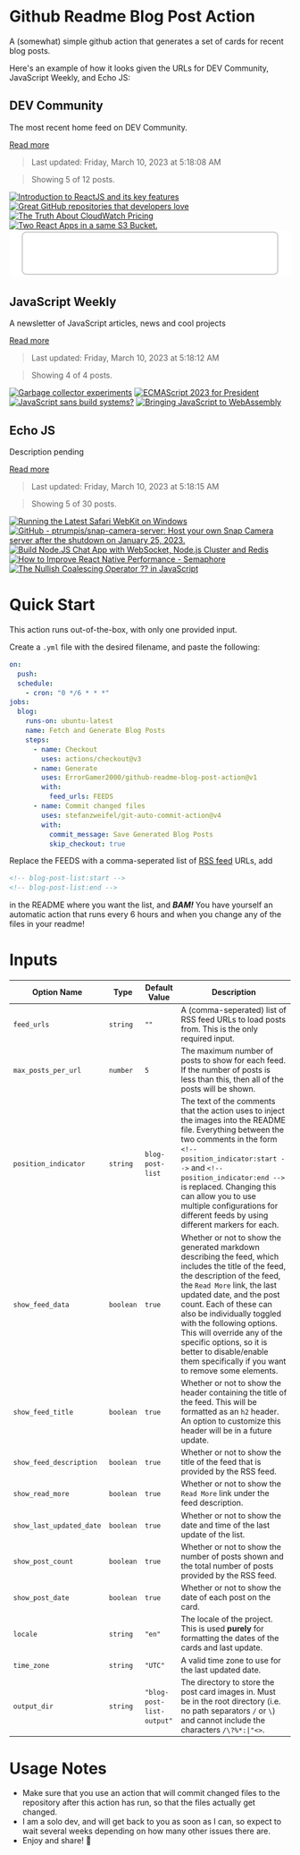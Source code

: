# Github Readme Blog Post Action

A (somewhat) simple github action that generates a set of cards for recent blog posts.

Here's an example of how it looks given the URLs for DEV Community, JavaScript Weekly, and Echo JS:

<!-- post-list:start -->
## DEV Community

The most recent home feed on DEV Community.

[Read more](https://dev.to)
> Last updated: Friday, March 10, 2023 at 5:18:08 AM

> Showing 5 of 12 posts.

[![Introduction to ReactJS and its key features](https://raw.githubusercontent.com/ErrorGamer2000/github-readme-blog-post-action/main/generated_files/DEV_Community/Introduction_to_ReactJS_and_its_key_features.svg)](https://dev.to/codewithsom/introduction-to-reactjs-and-its-key-features-4dii)
[![Great GitHub repositories that developers love](https://raw.githubusercontent.com/ErrorGamer2000/github-readme-blog-post-action/main/generated_files/DEV_Community/Great_GitHub_repositories_that_developers_love.svg)](https://dev.to/swordheath/great-github-repositories-that-developers-love-1g97)
[![The Truth About CloudWatch Pricing](https://raw.githubusercontent.com/ErrorGamer2000/github-readme-blog-post-action/main/generated_files/DEV_Community/The_Truth_About_CloudWatch_Pricing.svg)](https://dev.to/cast_ai/the-truth-about-cloudwatch-pricing-1pgk)
[![Two React Apps in a same S3 Bucket.](https://raw.githubusercontent.com/ErrorGamer2000/github-readme-blog-post-action/main/generated_files/DEV_Community/Two_React_Apps_in_a_same_S3_Bucket..svg)](https://dev.to/jorgeagoiz/two-react-apps-in-a-same-s3-bucket-4ado)
[![This Week In Python](https://raw.githubusercontent.com/ErrorGamer2000/github-readme-blog-post-action/main/generated_files/DEV_Community/This_Week_In_Python.svg)](https://dev.to/bascodes/this-week-in-python-47jn)


## JavaScript Weekly

A newsletter of JavaScript articles, news and cool projects

[Read more](https://javascriptweekly.com/)
> Last updated: Friday, March 10, 2023 at 5:18:12 AM

> Showing 4 of 4 posts.

[![Garbage collector experiments](https://raw.githubusercontent.com/ErrorGamer2000/github-readme-blog-post-action/main/generated_files/JavaScript_Weekly/Garbage_collector_experiments.svg)](https://javascriptweekly.com/issues/628)
[![ECMAScript 2023 for President](https://raw.githubusercontent.com/ErrorGamer2000/github-readme-blog-post-action/main/generated_files/JavaScript_Weekly/ECMAScript_2023_for_President.svg)](https://javascriptweekly.com/issues/627)
[![JavaScript sans build systems?](https://raw.githubusercontent.com/ErrorGamer2000/github-readme-blog-post-action/main/generated_files/JavaScript_Weekly/JavaScript_sans_build_systems_.svg)](https://javascriptweekly.com/issues/626)
[![Bringing JavaScript to WebAssembly](https://raw.githubusercontent.com/ErrorGamer2000/github-readme-blog-post-action/main/generated_files/JavaScript_Weekly/Bringing_JavaScript_to_WebAssembly.svg)](https://javascriptweekly.com/issues/625)


## Echo JS

Description pending

[Read more](
http://www.echojs.com
)
> Last updated: Friday, March 10, 2023 at 5:18:15 AM

> Showing 5 of 30 posts.

[![Running the Latest Safari WebKit on Windows](https://raw.githubusercontent.com/ErrorGamer2000/github-readme-blog-post-action/main/generated_files/_Echo_JS_/Running_the_Latest_Safari_WebKit_on_Windows.svg)](https://dev.to/dustinbrett/running-the-latest-safari-webkit-on-windows-33pb)
[![GitHub - ptrumpis/snap-camera-server: Host your own Snap Camera server after the shutdown on January 25, 2023.](https://raw.githubusercontent.com/ErrorGamer2000/github-readme-blog-post-action/main/generated_files/_Echo_JS_/GitHub_-_ptrumpis_snap-camera-server__Host_your_own_Snap_Camera_server_after_the_shutdown_on_January_25__2023..svg)](https://github.com/ptrumpis/snap-camera-server)
[![Build Node.JS Chat App with WebSocket, Node.js Cluster and Redis](https://raw.githubusercontent.com/ErrorGamer2000/github-readme-blog-post-action/main/generated_files/_Echo_JS_/Build_Node.JS_Chat_App_with_WebSocket__Node.js_Cluster_and_Redis.svg)](https://metered.hashnode.dev/build-nodejs-chat-app-with-websocket-nodejs-cluster-and-redis)
[![How to Improve React Native Performance - Semaphore](https://raw.githubusercontent.com/ErrorGamer2000/github-readme-blog-post-action/main/generated_files/_Echo_JS_/How_to_Improve_React_Native_Performance_-_Semaphore.svg)](https://semaphoreci.com/blog/react-native-performance)
[![The Nullish Coalescing Operator ?? in JavaScript](https://raw.githubusercontent.com/ErrorGamer2000/github-readme-blog-post-action/main/generated_files/_Echo_JS_/The_Nullish_Coalescing_Operator____in_JavaScript.svg)](
https://masteringjs.io/tutorials/fundamentals/nullish-coalescing
)


<!-- post-list:end -->

# Quick Start

This action runs out-of-the-box, with only one provided input.

Create a `.yml` file with the desired filename, and paste the following:

```yml
on:
  push:
  schedule:
    - cron: "0 */6 * * *"
jobs:
  blog:
    runs-on: ubuntu-latest
    name: Fetch and Generate Blog Posts
    steps:
      - name: Checkout
        uses: actions/checkout@v3
      - name: Generate
        uses: ErrorGamer2000/github-readme-blog-post-action@v1
        with:
          feed_urls: FEEDS
      - name: Commit changed files
        uses: stefanzweifel/git-auto-commit-action@v4
        with:
          commit_message: Save Generated Blog Posts
          skip_checkout: true
```

Replace the FEEDS with a comma-seperated list of [RSS feed](https://rss.com/blog/how-do-rss-feeds-work/) URLs, add

```md
<!-- blog-post-list:start -->
<!-- blog-post-list:end -->
```

in the README where you want the list, and **_BAM!_** You have yourself an automatic action that runs every 6 hours and when you change any of the files in your readme!

# Inputs

<table>
  <thead>
    <tr>
      <th>Option Name</th>
      <th>Type</th>
      <th>Default Value</th>
      <th>Description</th>
    </tr>
  </thead>
  <tbody>
    <tr>
      <td><code>feed_urls</code></td>
      <td><code>string</code></td>
      <td><code>""</code></td>
      <td>A (comma-seperated) list of RSS feed URLs to load posts from. This is the only required input.</td>
    </tr>
    <tr>
      <td><code>max_posts_per_url</code></td>
      <td><code>number</code></td>
      <td><code>5</code></td>
      <td>The maximum number of posts to show for each feed. If the number of posts is less than this, then all of the posts will be shown.</td>
    </tr>
    <tr>
      <td><code>position_indicator</code></td>
      <td><code>string</code></td>
      <td><code>blog-post-list</code></td>
      <td>The text of the comments that the action uses to inject the images into the README file. Everything between the two comments in the form <code>&lt;!-- position_indicator:start --&gt;</code> and <code>&lt;!-- position_indicator:end --&gt;</code> is replaced. Changing this can allow you to use multiple configurations for different feeds by using different markers for each.</td>
    </tr>
    <tr>
      <td><code>show_feed_data</code></td>
      <td><code>boolean</code></td>
      <td><code>true</code></td>
      <td>Whether or not to show the generated markdown describing the feed, which includes the title of the feed, the description of the feed, the <code>Read More</code> link, the last updated date, and the post count. Each of these can also be individually toggled with the following options. This will override any of the specific options, so it is better to disable/enable them specifically if you want to remove some elements.</td>
    </tr>
    <tr>
      <td><code>show_feed_title</code></td>
      <td><code>boolean</code></td>
      <td><code>true</code></td>
      <td>Whether or not to show the header containing the title of the feed. This will be formatted as an <code>h2</code> header. An option to customize this header will be in a future update.</td>
    </tr>
    <tr>
      <td><code>show_feed_description</code></td>
      <td><code>boolean</code></td>
      <td><code>true</code></td>
      <td>Whether or not to show the title of the feed that is provided by the RSS feed.</td>
    </tr>
    <tr>
      <td><code>show_read_more</code></td>
      <td><code>boolean</code></td>
      <td><code>true</code></td>
      <td>Whether or not to show the <code>Read More</code> link under the feed description.</td>
    </tr>
    <tr>
      <td><code>show_last_updated_date</code></td>
      <td><code>boolean</code></td>
      <td><code>true</code></td>
      <td>Whether or not to show the date and time of the last update of the list.</td>
    </tr>
    <tr>
      <td><code>show_post_count</code></td>
      <td><code>boolean</code></td>
      <td><code>true</code></td>
      <td>Whether or not to show the number of posts shown and the total number of posts provided by the RSS feed.</td>
    </tr>
    <tr>
      <td><code>show_post_date</code></td>
      <td><code>boolean</code></td>
      <td><code>true</code></td>
      <td>Whether or not to show the date of each post on the card.</td>
    </tr>
    <tr>
      <td><code>locale</code></td>
      <td><code>string</code></td>
      <td><code>"en"</code></td>
      <td>The locale of the project. This is used <strong>purely</strong> for formatting the dates of the cards and last update.</td>
    </tr>
    <tr>
      <td><code>time_zone</code></td>
      <td><code>string</code></td>
      <td><code>"UTC"</code></td>
      <td>A valid time zone to use for the last updated date.</td>
    </tr>
    <tr>
      <td><code>output_dir</code></td>
      <td><code>string</code></td>
      <td><code>"blog-post-list-output"</code></td>
      <td>The directory to store the post card images in. Must be in the root directory (i.e. no path separators <code>/</code> or <code>\</code>) and cannot include the characters <code>/\?%*:|"&lt;&gt;</code>.</td>
    </tr>
<!--
    <tr>
      <td><code></code></td>
      <td><cde></cde></td>
      <td><code></code></td>
      <td></td>
    </tr>
-->
  </tbody>
</table>

# Usage Notes

- Make sure that you use an action that will commit changed files to the repository after this action has run, so that the files actually get changed.
- I am a solo dev, and will get back to you as soon as I can, so expect to wait several weeks depending on how many other issues there are.
- Enjoy and share! 🤗

